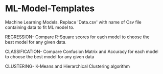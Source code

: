 # ML-Model-Templates
Machine Learning Models.
Replace 'Data.csv' with name of Csv file containing data to fit ML model to. 

REGRESSION- Compare R-Square scores for each model to choose the best model for any given data.

CLASSIFICATION- Compare Confusion Matrix and Accuracy for each model to choose the best model for any given data

CLUSTERING- K-Means and Hierarchical Clustering algorithm 
